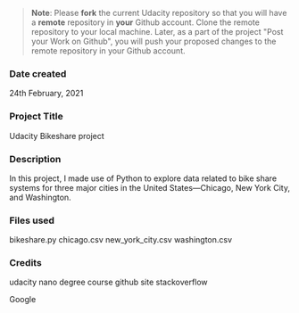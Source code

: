 > **Note**: Please **fork** the current Udacity repository so that you will have a **remote** repository in **your** Github account. Clone the remote repository to your local machine. Later, as a part of the project "Post your Work on Github", you will push your proposed changes to the remote repository in your Github account.

### Date created

24th February, 2021

### Project Title

Udacity Bikeshare project

### Description

In this project, I made use of Python to explore data related to bike share systems for three major cities in the United States—Chicago, New York City, and Washington.

### Files used

bikeshare.py
chicago.csv
new_york_city.csv
washington.csv

### Credits

udacity nano degree course
github site
stackoverflow

Google
